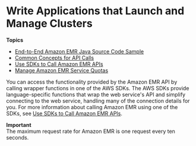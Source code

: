 # Write Applications that Launch and Manage Clusters<a name="making_api_requests"></a>

**Topics**
+ [End\-to\-End Amazon EMR Java Source Code Sample](emr-common-programming-sample.md)
+ [Common Concepts for API Calls](emr-common-programming-concepts.md)
+ [Use SDKs to Call Amazon EMR APIs](call-emr-using-sdks.md)
+ [Manage Amazon EMR Service Quotas](emr-service-limits-manage.md)

You can access the functionality provided by the Amazon EMR API by calling wrapper functions in one of the AWS SDKs\. The AWS SDKs provide language\-specific functions that wrap the web service's API and simplify connecting to the web service, handling many of the connection details for you\. For more information about calling Amazon EMR using one of the SDKs, see [Use SDKs to Call Amazon EMR APIs](call-emr-using-sdks.md)\. 

**Important**  
The maximum request rate for Amazon EMR is one request every ten seconds\.